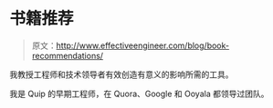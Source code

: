 # 书籍推荐

> 原文：<http://www.effectiveengineer.com/blog/book-recommendations/>

我教授工程师和技术领导者有效创造有意义的影响所需的工具。

我是 Quip 的早期工程师，在 Quora、Google 和 Ooyala 都领导过团队。